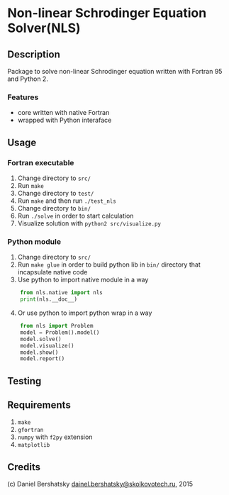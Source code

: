 # Non-linear Schrodinger Equation Solver(NLS)

## Description

Package to solve non-linear Schrodinger equation written with Fortran 95 and Python 2.

### Features

- core written with native Fortran
- wrapped with Python interaface

## Usage

### Fortran executable

1. Change directory to `src/`
2. Run `make`
3. Change directory to `test/`
4. Run `make` and then run `./test_nls`
5. Change directory to `bin/`
6. Run `./solve` in order to start calculation
7. Visualize solution with `python2 src/visualize.py`

### Python module

1. Change directory to `src/`
2. Run `make glue` in order to build python lib in `bin/` directory that incapsulate native code
3. Use python to import native module in a way


```python
    from nls.native import nls
    print(nls.__doc__)
```

4. Or use python to import python wrap in a way

```python
    from nls import Problem
    model = Problem().model()
    model.solve()
    model.visualize()
    model.show()
    model.report()
```

## Testing

## Requirements

1. `make`
2. `gfortran`
3. `numpy` with `f2py` extension
4. `matplotlib`

## Credits 

(c) Daniel Bershatsky <dainel.bershatsky@skolkovotech.ru>, 2015


